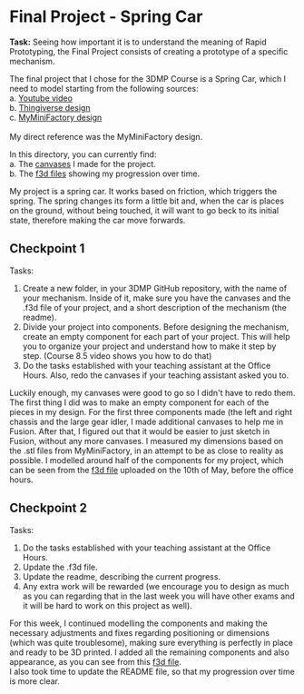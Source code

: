 # Final Project - Spring Car

<b>Task:</b> Seeing how important it is to understand the meaning of Rapid Prototyping, the
Final Project consists of creating a prototype of a specific mechanism.

The final project that I chose for the 3DMP Course is a Spring Car, which I need to model starting from the following sources: <br>
	a.	[Youtube video](https://www.youtube.com/watch?v=pX1OS6-TNw8&feature=youtu.be) <br>
	b.	[Thingiverse design](https://www.thingiverse.com/thing:3328754) <br>
	c.	[MyMiniFactory design](https://www.myminifactory.com/object/3d-print-dual-mode-spring-motor-rolling-chassis-26862) <br> <br>
	My direct reference was the MyMiniFactory design.

In this directory, you can currently find: <br>
a. The [canvases](https://github.com/Ana-Mares/3DMP/tree/master/Final%20Project%20-%20Spring%20Car/Canvases) I made for the project. <br>
b. The [f3d files](https://github.com/Ana-Mares/3DMP/tree/master/Final%20Project%20-%20Spring%20Car/f3d%20files) showing my progression over time. 

My project is a spring car. It works based on friction, which triggers the spring. The spring changes its form a little bit and, when the car is places on the ground, without being touched, it will want to go beck to its initial state, therefore making the car move forwards.

## Checkpoint 1
Tasks:
1. Create a new folder, in your 3DMP GitHub repository, with the name of your mechanism. Inside of it, make sure you have the canvases and the .f3d file of your project, and a short description of the mechanism (the readme).
2. Divide your project into components. Before designing the mechanism, create an empty component for each part of your project. This will help you to organize your project and understand how to make it step by step. (Course 8.5 video shows you how to do that)
3. Do the tasks established with your teaching assistant at the Office Hours. Also, redo the canvases if your teaching assistant asked you to.

Luckily enough, my canvases were good to go so I didn't have to redo them. 
The first thing I did was to make an empty component for each of the pieces in my design. For the first three components made (the left and right chassis and the large gear idler, I made additional canvases to help me in Fusion. After that, I figured out that it would be easier to just sketch in Fusion, without any more canvases. I measured my dimensions based on the .stl files from MyMiniFactory, in an attempt to be as close to reality as possible. I modelled around half of the components for my project, which can be seen from the [f3d file](https://github.com/Ana-Mares/3DMP/blob/master/Final%20Project%20-%20Spring%20Car/f3d%20files/Spring%20Car%20progress%2010.05.f3d) uploaded on the 10th of May, before the office hours. 

## Checkpoint 2
Tasks:
1. Do the tasks established with your teaching assistant at the Office Hours.
2. Update the .f3d file.
3. Update the readme, describing the current progress.
4. Any extra work will be rewarded (we encourage you to design as much as you can regarding that in the last week you will have other exams and it will be hard to work on this project as well). <br>

For this week, I continued modelling the components and making the necessary adjustments and fixes regarding positioning or dimensions (which was quite troublesome), making sure everything is perfectly in place and ready to be 3D printed. I added all the remaining components and also appearance, as you can see from this [f3d file](https://github.com/Ana-Mares/3DMP/blob/master/Final%20Project%20-%20Spring%20Car/f3d%20files/Spring%20Car%20progress%2018.05.f3d). <br>
I also took time to update the README file, so that my progression over time is more clear.

